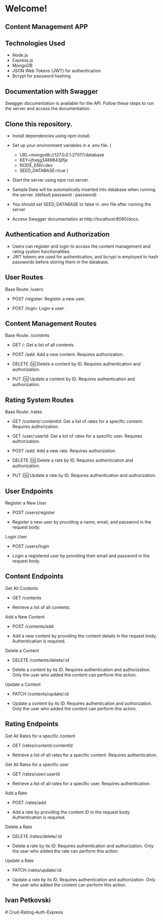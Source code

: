 # Welcome! 
## Content Management APP

## Technologies Used
- Node.js
- Express.js
- MongoDB
- JSON Web Tokens (JWT) for authentication
- Bcrypt for password hashing


## Documentation with Swagger
Swagger documentation is available for the API. Follow these steps to run the server and access the documentation:


## Clone this repository.
- Install dependencies using npm install.

- Set up your environment variables in a .env file.
(
    - URL=mongodb://127.0.0.1:27017/database
    - KEY=jfoejg3489843jlfje
    - NODE_ENV=dev
    - SEED_DATABASE=true
)

- Start the server using npm run server.

- Sample Data will be automatically inserted into database when running the server. (default password : password)

- You should set SEED_DATABASE to false in .env file after running the server

- Access Swagger documentation at http://localhost:8080/docs.


## Authentication and Authorization
- Users can register and login to access the content management and rating system functionalities. 
- JWT tokens are used for authentication, and bcrypt is employed to hash passwords before storing them in the database.

## User Routes

Base Route: /users

- POST /register: Register a new user.

- POST /login: Login a user.


## Content Management Routes
Base Route: /contents

- GET /: Get a list of all contents.

- POST /add: Add a new content. Requires authorization.

- DELETE /:id: Delete a content by ID. Requires authentication and authorization.

- PUT /:id: Update a content by ID. Requires authentication and authorization.


## Rating System Routes
Base Route: /rates

- GET /content/:contentId: Get a list of rates for a specific content. Requires authorization.

- GET /user/:userId: Get a list of rates for a specific user. Requires authorization.

- POST /add: Add a new rate. Requires authorization.

- DELETE /:id: Delete a rate by ID. Requires authentication and authorization.

- PUT /:id: Update a rate by ID. Requires authentication and authorization.


## User Endpoints
Register a New User

- POST /users/register

- Register a new user by providing a name, email, and password in the request body.


Login User

- POST /users/login

- Login a registered user by providing their email and password in the request body.


## Content Endpoints
Get All Contents

- GET /contents

- Retrieve a list of all contents.

Add a New Content

- POST /contents/add

- Add a new content by providing the content details in the request body. Authentication is required.

Delete a Content

- DELETE /contents/delete/:id

- Delete a content by its ID. Requires authentication and authorization. Only the user who added the content can perform this action.

Update a Content

- PATCH /contents/update/:id

- Update a content by its ID. Requires authentication and authorization. Only the user who added the content can perform this action.


## Rating Endpoints
Get All Rates for a specific content

- GET /rates/content/:contentId

- Retrieve a list of all rates for a specific content. Requires authentication.

Get All Rates for a specific user

- GET /rates/user/:userId

- Retrieve a list of all rates for a specific user. Requires authentication.

Add a Rate

- POST /rates/add

- Add a rate by providing the content ID in the request body. Authentication is required.

Delete a Rate

- DELETE /rates/delete/:id

- Delete a rate by its ID. Requires authentication and authorization. Only the user who added the rate can perform this action.

Update a Rate

- PATCH /rates/update/:id

- Update a rate by its ID. Requires authentication and authorization. Only the user who added the content can perform this action.


## Ivan Petkovski

#   C r u d - R a t i n g - A u t h - E x p r e s s 
 
 